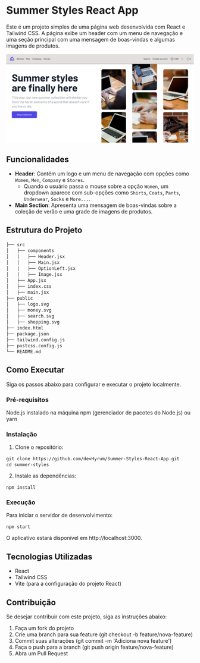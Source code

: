 # Summer Styles React App

Este é um projeto simples de uma página web desenvolvida com React e Tailwind CSS. A página exibe um header com um menu de navegação e uma seção principal com uma mensagem de boas-vindas e algumas imagens de produtos.

![alt text](/public/demo.png)

## Funcionalidades

- **Header**: Contém um logo e um menu de navegação com opções como `Women`, `Men`, `Company` e `Stores`.
  - Quando o usuário passa o mouse sobre a opção `Women`, um dropdown aparece com sub-opções como `Shirts`, `Coats`, `Pants`, `Underwear`, `Socks` e `More...`.
- **Main Section**: Apresenta uma mensagem de boas-vindas sobre a coleção de verão e uma grade de imagens de produtos.

## Estrutura do Projeto

```plaintext
├── src
│   ├── components
│   │   ├── Header.jsx
│   │   ├── Main.jsx
│   │   ├── OptionLeft.jsx
│   │   ├── Image.jsx
│   ├── App.jsx
│   ├── index.css
│   ├── main.jsx
├── public
│   ├── logo.svg
│   ├── money.svg
│   ├── search.svg
│   ├── shopping.svg
├── index.html
├── package.json
├── tailwind.config.js
├── postcss.config.js
└── README.md
```
## Como Executar
Siga os passos abaixo para configurar e executar o projeto localmente.

### Pré-requisitos
Node.js instalado na máquina
npm (gerenciador de pacotes do Node.js) ou yarn
### Instalação
1. Clone o repositório:
```
git clone https://github.com/devHyrum/Summer-Styles-React-App.git
cd summer-styles
```
2. Instale as dependências:
```
npm install
```
### Execução
Para iniciar o servidor de desenvolvimento:
```
npm start
```
O aplicativo estará disponível em http://localhost:3000.

## Tecnologias Utilizadas
- React
- Tailwind CSS
- Vite (para a configuração do projeto React)
## Contribuição
Se desejar contribuir com este projeto, siga as instruções abaixo:

1. Faça um fork do projeto
2. Crie uma branch para sua feature (git checkout -b feature/nova-feature)
3. Commit suas alterações (git commit -m 'Adiciona nova feature')
4. Faça o push para a branch (git push origin feature/nova-feature)
5. Abra um Pull Request